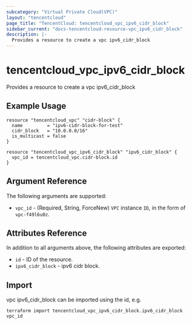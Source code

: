 ```yaml
---
subcategory: "Virtual Private Cloud(VPC)"
layout: "tencentcloud"
page_title: "TencentCloud: tencentcloud_vpc_ipv6_cidr_block"
sidebar_current: "docs-tencentcloud-resource-vpc_ipv6_cidr_block"
description: |-
  Provides a resource to create a vpc ipv6_cidr_block
---
```


# tencentcloud_vpc_ipv6_cidr_block

Provides a resource to create a vpc ipv6_cidr_block

## Example Usage

```hcl
resource "tencentcloud_vpc" "cidr-block" {
  name         = "ipv6-cidr-block-for-test"
  cidr_block   = "10.0.0.0/16"
  is_multicast = false
}

resource "tencentcloud_vpc_ipv6_cidr_block" "ipv6_cidr_block" {
  vpc_id = tencentcloud_vpc.cidr-block.id
}
```

## Argument Reference

The following arguments are supported:

* `vpc_id` - (Required, String, ForceNew) `VPC` instance `ID`, in the form of `vpc-f49l6u0z`.

## Attributes Reference

In addition to all arguments above, the following attributes are exported:

* `id` - ID of the resource.
* `ipv6_cidr_block` - ipv6 cidr block.


## Import

vpc ipv6_cidr_block can be imported using the id, e.g.

```
terraform import tencentcloud_vpc_ipv6_cidr_block.ipv6_cidr_block vpc_id
```

